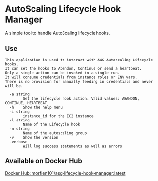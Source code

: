 # AutoScaling Lifecycle Hook Manager

A simple tool to handle AutoScaling lifecycle hooks.

## Use

```text
This application is used to interact with AWS Autoscaling Lifecycle hooks.
It can set the hooks to Abandon, Continue or send a heartbeat.
Only a single action can be invoked in a single run.
It will consume credentials from instance roles or ENV vars.
There is no provision for manually feeding in credentials and never will be.

  -a string
        Set the lifecycle hook action. Valid values: ABANDON, CONTINUE, HEARTBEAT
  -h    Show the help menu
  -i string
        instance_id for the EC2 instance
  -l string
        Name of the Lifecycle hook
  -n string
        Name of the autoscaling group
  -v    Show the version
  -verbose
        Will log success statements as well as errors
```

## Available on Docker Hub

[Docker Hub: morfien101/asg-lifecycle-hook-manager:latest](https://hub.docker.com/repository/docker/morfien101/asg-lifecycle-hook-manager)
